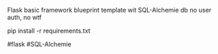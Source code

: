 Flask basic framework blueprint template wit SQL-Alchemie db
no user auth, no wtf

pip install -r requirements.txt

#flask
#SQL-Alchemie
